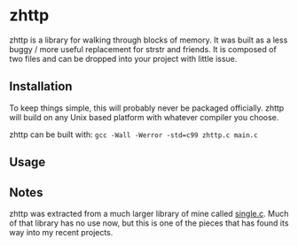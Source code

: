 # zhttp

zhttp is a library for walking through blocks of memory.  It was built as a less buggy / more useful replacement for strstr and friends.  It is composed of two files and can be dropped into your project with little issue. 


## Installation

To keep things simple, this will probably never be packaged officially.  zhttp will build on any Unix based platform with whatever compiler you choose.

zhttp can be built with:
	`gcc -Wall -Werror -std=c99 zhttp.c main.c`


## Usage




## Notes

zhttp was extracted from a much larger library of mine called <a href="https://github.com/zaiah-dj/single">single.c</a>.  Much of that library has no use now, but this is one of the pieces that has found its way into my recent projects. 
